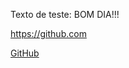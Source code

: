 Texto de teste: BOM DIA!!!



<!-- # A0
TESTE
<P>oi oi oi oi oi oi  oi oi oi oi oi oi</P>
<h1>oi</h1> 
<P>oi <br> oi oi oi oi oi oi oi oi oi oi oi</P>
<h2>oi</h2>
<P>oi oi <br> oi oi oi oi oi oi oi oi oi oi</P>
<h3>oi</h3>
<P>oi oi oi <br> oi oi oi oi oi oi oi oi oi</P>
<h4>oi</h4>
<P>oi oi oi oi <br>  oi oi oi oi oi oi oi oi</P>
<h5>oi</h5>
<P>oi oi oi oi oi  <br>  oi oi oi oi oi oi oi</P>
<h6>oi</h6>
<P>oi oi oi oi oi oi <br>  oi oi oi oi oi oi</P> -->



<p><a href="url">https://github.com</a></p>
<a href="https://github.com">GitHub</a>
